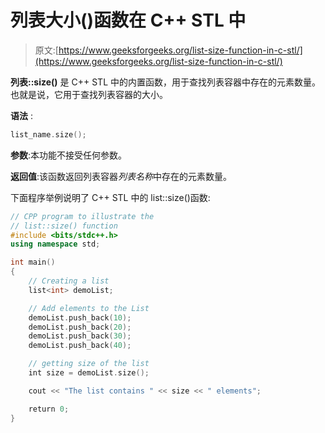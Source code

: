 # 列表大小()函数在 C++ STL 中

> 原文:[https://www.geeksforgeeks.org/list-size-function-in-c-stl/](https://www.geeksforgeeks.org/list-size-function-in-c-stl/)

**列表::size()** 是 C++ STL 中的内置函数，用于查找列表容器中存在的元素数量。也就是说，它用于查找列表容器的大小。

**语法** :

```cpp
list_name.size();

```

**参数**:本功能不接受任何参数。

**返回值**:该函数返回列表容器*列表名称*中存在的元素数量。

下面程序举例说明了 C++ STL 中的 list::size()函数:

```cpp
// CPP program to illustrate the
// list::size() function
#include <bits/stdc++.h>
using namespace std;

int main()
{
    // Creating a list
    list<int> demoList;

    // Add elements to the List
    demoList.push_back(10);
    demoList.push_back(20);
    demoList.push_back(30);
    demoList.push_back(40);

    // getting size of the list
    int size = demoList.size();

    cout << "The list contains " << size << " elements";

    return 0;
}
```